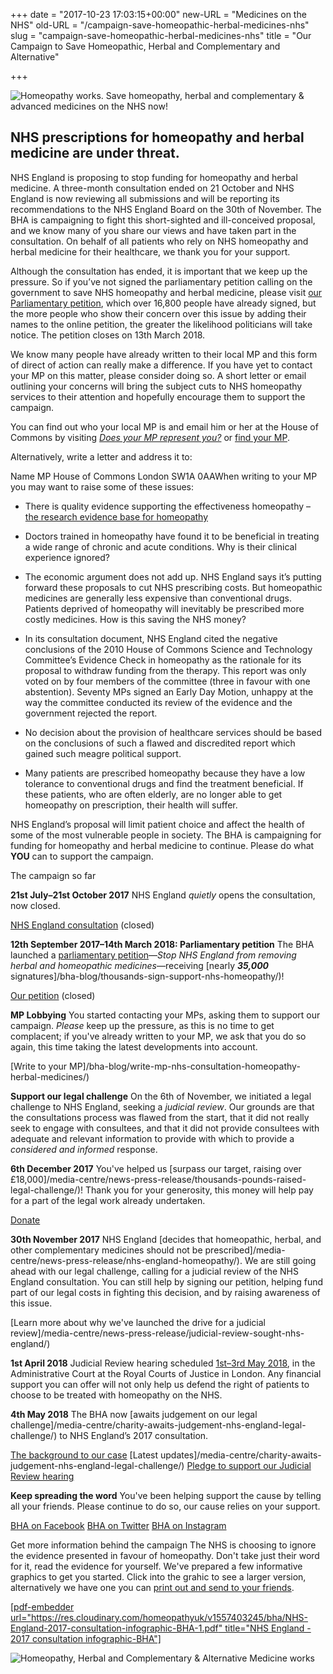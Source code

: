 +++
date = "2017-10-23 17:03:15+00:00"
new-URL = "Medicines on the NHS"
old-URL = "/campaign-save-homeopathic-herbal-medicines-nhs"
slug = "campaign-save-homeopathic-herbal-medicines-nhs"
title = "Our Campaign to Save Homeopathic, Herbal and Complementary and Alternative"

+++

![Homeopathy works. Save homeopathy, herbal and complementary & advanced medicines on the NHS now!](https://res.cloudinary.com/homeopathyuk/v1557403245/bha/Save-homeopathy-on-the-NHS-infographic-masthead.jpeg)

## NHS prescriptions for homeopathy and herbal medicine are under threat.

NHS England is proposing to stop funding for homeopathy and herbal medicine. A three-month consultation ended on 21 October and NHS England is now reviewing all submissions and will be reporting its recommendations to the NHS England Board on the 30th of November. The BHA is campaigning to fight this short-sighted and ill-conceived proposal, and we know many of you share our views and have taken part in the consultation. On behalf of all patients who rely on NHS homeopathy and herbal medicine for their healthcare, we thank you for your support.

Although the consultation has ended, it is important that we keep up the pressure. So if you’ve not signed the parliamentary petition calling on the government to save NHS homeopathy and herbal medicine, please visit [our Parliamentary petition](https://petition.parliament.uk/petitions/200154), which over 16,800 people have already signed, but the more people who show their concern over this issue by adding their names to the online petition, the greater the likelihood politicians will take notice. The petition closes on 13th March 2018.

We know many people have already written to their local MP and this form of direct of action can really make a difference. If you have yet to contact your MP on this matter, please consider doing so. A short letter or email outlining your concerns will bring the subject cuts to NHS homeopathy services to their attention and hopefully encourage them to support the campaign.

You can find out who your local MP is and email him or her at the House of Commons by visiting _[Does your MP represent you?](https://www.theyworkforyou.com/)_ or [find your MP](http://www.parliament.uk/mps-lords-and-offices/mps/).

Alternatively, write a letter and address it to:

Name MP
House of Commons
London
SW1A 0AAWhen writing to your MP you may want to raise some of these issues:

  * There is quality evidence supporting the effectiveness homeopathy – [the research evidence base for homeopathy](http://www.facultyofhomeopathy.org/wp-content/uploads/2016/03/2-page-evidence-summary-for-homeopathy.pdf)

  * Doctors trained in homeopathy have found it to be beneficial in treating a wide range of chronic and acute conditions. Why is their clinical experience ignored?

  * The economic argument does not add up. NHS England says it’s putting forward these proposals to cut NHS prescribing costs. But homeopathic medicines are generally less expensive than conventional drugs. Patients deprived of homeopathy will inevitably be prescribed more costly medicines. How is this saving the NHS money?

  * In its consultation document, NHS England cited the negative conclusions of the 2010 House of Commons Science and Technology Committee’s Evidence Check in homeopathy as the rationale for its proposal to withdraw funding from the therapy. This report was only voted on by four members of the committee (three in favour with one abstention). Seventy MPs signed an Early Day Motion, unhappy at the way the committee conducted its review of the evidence and the government rejected the report.

  * No decision about the provision of healthcare services should be based on the conclusions of such a flawed and discredited report which gained such meagre political support.

  * Many patients are prescribed homeopathy because they have a low tolerance to conventional drugs and find the treatment beneficial. If these patients, who are often elderly, are no longer able to get homeopathy on prescription, their health will suffer.

NHS England’s proposal will limit patient choice and affect the health of some of the most vulnerable people in society. The BHA is campaigning for funding for homeopathy and herbal medicine to continue. Please do what **YOU** can to support the campaign.

The campaign so far

**21st July–21st October 2017** NHS England _quietly_ opens the consultation, now closed.

[NHS England consultation](https://www.engage.england.nhs.uk/consultation/items-routinely-prescribed/) (closed)

**12th September 2017–14th March 2018: Parliamentary petition** The BHA launched a [parliamentary petition](https://petition.parliament.uk/petitions/200154)—_Stop NHS England from removing herbal and homeopathic medicines_—receiving [nearly **_35,000_** signatures]/bha-blog/thousands-sign-support-nhs-homeopathy/)!

[Our petition](https://petition.parliament.uk/petitions/200154) (closed)

**MP Lobbying** You started contacting your MPs, asking them to support our campaign. _Please_ keep up the pressure, as this is no time to get complacent; if you've already written to your MP, we ask that you do so again, this time taking the latest developments into account.

[Write to your MP]/bha-blog/write-mp-nhs-consultation-homeopathy-herbal-medicines/)

**Support our legal challenge** On the 6th of November, we initiated a legal challenge to NHS England, seeking a _judicial review_. Our grounds are that the consultations process was flawed from the start, that it did not really seek to engage with consultees, and that it did not provide consultees with adequate and relevant information to provide with which to provide a _considered and informed_ response.

**6th December 2017** You've helped us [surpass our target, raising over £18,000]/media-centre/news-press-release/thousands-pounds-raised-legal-challenge/)! Thank you for your generosity, this money will help pay for a part of the legal work already undertaken.

[Donate](/donate-now/)

**30th November 2017** NHS England [decides that homeopathic, herbal, and other complementary medicines should not be prescribed]/media-centre/news-press-release/nhs-england-homeopathy/). We are still going ahead with our legal challenge, calling for a judicial review of the NHS England consultation. You can still help by signing our petition, helping fund part of our legal costs in fighting this decision, and by raising awareness of this issue.

[Learn more about why we've launched the drive for a judicial review]/media-centre/news-press-release/judicial-review-sought-nhs-england/)

**1st April 2018** Judicial Review hearing scheduled [1st–3rd May 2018](/bha-blog/defending-patient-choice/), in the Administrative Court at the Royal Courts of Justice in London. Any financial support you can offer will not only help us defend the right of patients to choose to be treated with homeopathy on the NHS.

**4th May 2018** The BHA now [awaits judgement on our legal challenge]/media-centre/charity-awaits-judgement-nhs-england-legal-challenge/) to NHS England’s 2017 consultation.

[The background to our case](/bha-blog/defending-patient-choice/) [Latest updates]/media-centre/charity-awaits-judgement-nhs-england-legal-challenge/)
[Pledge to support our Judicial Review hearing](https://www.crowdjustice.com/case/save-homeopathy-on-the-nhs2/)

**Keep spreading the word** You've been helping support the cause by telling all your friends. Please continue to do so, our cause relies on your support.

[BHA on Facebook](https://www.facebook.com/britishhomeopathic/)
[BHA on Twitter](https://twitter.com/bhahomeopathy)
[BHA on Instagram](https://www.instagram.com/bhahomeopathy/)

Get more information behind the campaign
The NHS is choosing to ignore the evidence presented in favour of homeopathy. Don't take just their word for it, read the evidence for yourself. We've prepared a few informative graphics to get you started. Click into the grahic to see a larger version, alternatively we have one you can [print out and send to your friends](https://res.cloudinary.com/homeopathyuk/v1557403245/bha/NHS-England-2017-consultation-infographic-BHA-1.pdf).

[[pdf-embedder url="https://res.cloudinary.com/homeopathyuk/v1557403245/bha/NHS-England-2017-consultation-infographic-BHA-1.pdf" title="NHS England - 2017 consultation infographic-BHA"]](/bha-blog/save-homeopathy-herbal-medicine/)

![Homeopathy, Herbal and Complementary & Alternative Medicine works](https://res.cloudinary.com/homeopathyuk/v1557403245/bha/NHS-England-2017-consultation-infographic-A4-page003.jpg)

